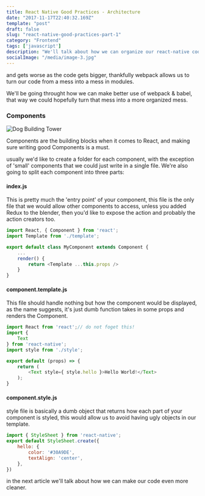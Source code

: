 ```yaml
---
title: React Native Good Practices - Architecture
date: "2017-11-17T22:40:32.169Z"
template: "post"
draft: false
slug: "react-native-good-practices-part-1"
category: "Frontend"
tags: ['javascript']
description: "We'll talk about how we can organize our react-native code."
socialImage: "/media/image-3.jpg"
---
```


and gets worse as the code gets bigger,
thankfully webpack allows us to turn our code from a mess into a mess in modules.

We'll be going throught how we can make better use of webpack & babel,
that way we could hopefully turn that mess into a more organized mess.

### Components

![Dog Building Tower](https://media.giphy.com/media/Q6p2n7oHvEjok/giphy.gif)

Components are the building blocks when it comes to React,
and making sure writing good Components is a must.

usually we'd like to create a folder for each component,
with the exception of 'small' components that we could just write in a single file.
We're also going to split each component into three parts:

#### index.js

This is pretty much the 'entry point' of your component,
this file is the only file that we would allow other components to access,
unless you added Redux to the blender, then you'd like to expose the action and probably the action creators too.

```javascript
import React, { Component } from 'react';
import Template from './template';

export default class MyComponent extends Component {
    ...
    render() {
        return <Template ...this.props />
    }
}
```

#### component.template.js

This file should handle nothing but how the component would be displayed,
as the name suggests, it's just dumb function takes in some props and renders the Component.

```javascript
import React from 'react';// do not foget this!
import {
    Text
} from 'react-native';
import style from './style';

export default (props) => {
    return (
        <Text style={ style.hello }>Hello World!</Text>
    );
}
```

#### component.style.js

style file is basically a dumb object that returns how each part of your component is styled,
this would allow us to avoid having ugly objects in our template.

```javascript
import { StyleSheet } from 'react-native';
export default StyleSheet.create({
    hello: {
        color: '#30A9DE',
        textAlign: 'center',
    },
})
```

in the next article we'll talk about how we can make our code even more cleaner.

